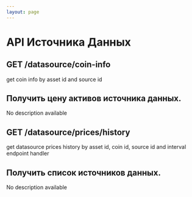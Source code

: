```yaml
---
layout: page
---
```


# API Источника Данных

<GlobalAuth />

## GET /datasource/coin-info
get coin info by asset id and source id

<InteractiveDatasourceAPIEndpoint1 />

## Получить цену активов источника данных.
No description available

<InteractiveDatasourceAPIEndpoint2 />

## GET /datasource/prices/history
get datasource prices history by asset id, coin id, source id and interval endpoint handler

<InteractiveDatasourceAPIEndpoint3 />

## Получить список источников данных.
No description available

<InteractiveDatasourceAPIEndpoint4 />

<script setup>
import InteractiveDatasourceAPIEndpoint1 from '../../.vitepress/theme/components/InteractiveDatasourceAPIEndpoint1.vue'
import InteractiveDatasourceAPIEndpoint2 from '../../.vitepress/theme/components/InteractiveDatasourceAPIEndpoint2.vue'
import InteractiveDatasourceAPIEndpoint3 from '../../.vitepress/theme/components/InteractiveDatasourceAPIEndpoint3.vue'
import InteractiveDatasourceAPIEndpoint4 from '../../.vitepress/theme/components/InteractiveDatasourceAPIEndpoint4.vue'
import GlobalAuth from '../../.vitepress/theme/components/GlobalAuth.vue'
import SimpleOutline from '../../.vitepress/theme/components/SimpleOutline.vue'
</script>

<SimpleOutline :items="[
  { text: 'GET /datasource/coin-info', anchor: '#get-datasourcecoininfo' },
  { text: 'Get datasource assets price.', anchor: '#get-datasource-assets-price' },
  { text: 'GET /datasource/prices/history', anchor: '#get-datasourcepriceshistory' },
  { text: 'Get datasource list.', anchor: '#get-datasource-list' }
]" />
